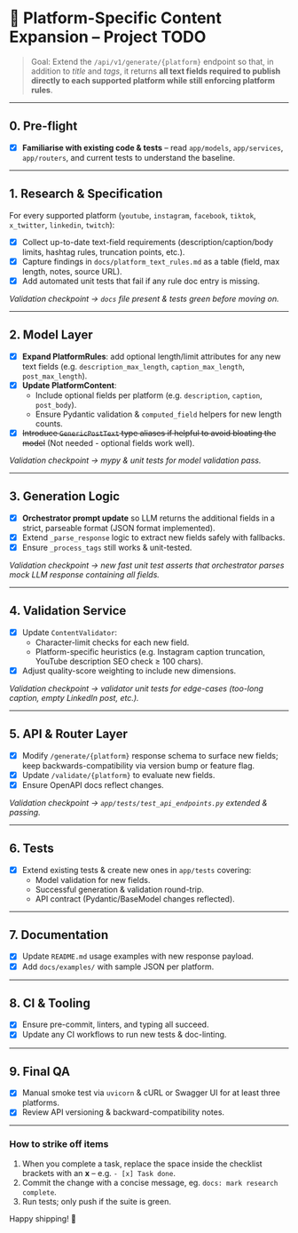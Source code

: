 # 🚧 Platform-Specific Content Expansion – Project TODO

> Goal: Extend the `/api/v1/generate/{platform}` endpoint so that, in addition to *title* and *tags*, it returns **all text fields required to publish directly to each supported platform while still enforcing platform rules**.

---

## 0. Pre-flight
- [x] **Familiarise with existing code & tests** – read `app/models`, `app/services`, `app/routers`, and current tests to understand the baseline.

---

## 1. Research & Specification  
For every supported platform (`youtube`, `instagram`, `facebook`, `tiktok`, `x_twitter`, `linkedin`, `twitch`):
- [x] Collect up-to-date text-field requirements (description/caption/body limits, hashtag rules, truncation points, etc.).
- [x] Capture findings in `docs/platform_text_rules.md` as a table (field, max length, notes, source URL).
- [x] Add automated unit tests that fail if any rule doc entry is missing.

*Validation checkpoint → `docs` file present & tests green before moving on.*

---

## 2. Model Layer  
- [x] **Expand PlatformRules**: add optional length/limit attributes for any new text fields (e.g. `description_max_length`, `caption_max_length`, `post_max_length`).
- [x] **Update PlatformContent**:
  - Include optional fields per platform (e.g. `description`, `caption`, `post_body`).
  - Ensure Pydantic validation & `computed_field` helpers for new length counts.
- [x] ~~Introduce `GenericPostText` type aliases if helpful to avoid bloating the model~~ (Not needed - optional fields work well).

*Validation checkpoint → mypy & unit tests for model validation pass.*

---

## 3. Generation Logic  
- [x] **Orchestrator prompt update** so LLM returns the additional fields in a strict, parseable format (JSON format implemented).
- [x] Extend `_parse_response` logic to extract new fields safely with fallbacks.
- [x] Ensure `_process_tags` still works & unit-tested.

*Validation checkpoint → new fast unit test asserts that orchestrator parses mock LLM response containing all fields.*

---

## 4. Validation Service  
- [x] Update `ContentValidator`:
  - Character-limit checks for each new field.
  - Platform-specific heuristics (e.g. Instagram caption truncation, YouTube description SEO check ≥ 100 chars).
- [x] Adjust quality-score weighting to include new dimensions.

*Validation checkpoint → validator unit tests for edge-cases (too-long caption, empty LinkedIn post, etc.).*

---

## 5. API & Router Layer  
- [x] Modify `/generate/{platform}` response schema to surface new fields; keep backwards-compatibility via version bump or feature flag.
- [x] Update `/validate/{platform}` to evaluate new fields.
- [x] Ensure OpenAPI docs reflect changes.

*Validation checkpoint → `app/tests/test_api_endpoints.py` extended & passing.*

---

## 6. Tests  
- [x] Extend existing tests & create new ones in `app/tests` covering:
  - Model validation for new fields.
  - Successful generation & validation round-trip.
  - API contract (Pydantic/BaseModel changes reflected).

---

## 7. Documentation  
- [x] Update `README.md` usage examples with new response payload.
- [x] Add `docs/examples/` with sample JSON per platform.

---

## 8. CI & Tooling  
- [x] Ensure pre-commit, linters, and typing all succeed.
- [x] Update any CI workflows to run new tests & doc-linting.

---

## 9. Final QA  
- [x] Manual smoke test via `uvicorn` & cURL or Swagger UI for at least three platforms.
- [x] Review API versioning & backward-compatibility notes.

---

### How to strike off items
1. When you complete a task, replace the space inside the checklist brackets with an **x** – e.g. `- [x] Task done`.
2. Commit the change with a concise message, eg. `docs: mark research complete`.
3. Run tests; only push if the suite is green.

Happy shipping! 🚀 